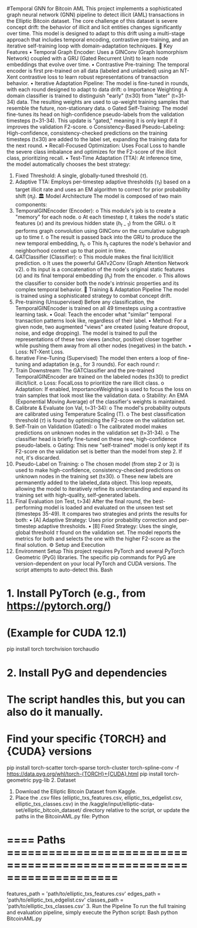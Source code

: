#Temporal GNN for Bitcoin AML
This project implements a sophisticated graph neural network (GNN) pipeline to detect illicit (AML) transactions in the Elliptic Bitcoin dataset.
The core challenge of this dataset is severe concept drift: the behavior of illicit and licit entities changes significantly over time. This model is designed to adapt to this drift using a multi-stage approach that includes temporal encoding, contrastive pre-training, and an iterative self-training loop with domain-adaptation techniques.
🚀 Key Features
•	Temporal Graph Encoder: Uses a GINConv (Graph Isomorphism Network) coupled with a GRU (Gated Recurrent Unit) to learn node embeddings that evolve over time.
•	Contrastive Pre-training: The temporal encoder is first pre-trained on all data (labeled and unlabeled) using an NT-Xent contrastive loss to learn robust representations of transaction behavior.
•	Iterative Adaptation Pipeline: The model is fine-tuned in rounds, with each round designed to adapt to data drift:
o	Importance Weighting: A domain classifier is trained to distinguish "early" (t≤30) from "later" (t=31-34) data. The resulting weights are used to up-weight training samples that resemble the future, non-stationary data.
o	Gated Self-Training: The model fine-tunes its head on high-confidence pseudo-labels from the validation timesteps (t=31-34). This update is "gated," meaning it is only kept if it improves the validation F2-score.
o	Consistency-Based Pseudo-Labeling: High-confidence, consistency-checked predictions on the training timesteps (t≤30) are added to the label set, expanding the training data for the next round.
•	Recall-Focused Optimization: Uses Focal Loss to handle the severe class imbalance and optimizes for the F2-score of the illicit class, prioritizing recall.
•	Test-Time Adaptation (TTA): At inference time, the model automatically chooses the best strategy:
1.	Fixed Threshold: A single, globally-tuned threshold ($\tau$).
2.	Adaptive TTA: Employs per-timestep adaptive thresholds ($\tau_t$) based on a target illicit rate and uses an EM algorithm to correct for prior probability shift ($\pi_t$).
🏛️ Model Architecture
The model is composed of two main components:
1.	TemporalGINEncoder (Encoder):
o	This module's job is to create a "memory" for each node.
o	At each timestep $t$, it takes the node's static features ($x$) and its previous hidden state ($h_{t-1}$) from the GRU.
o	It performs graph convolution using GINConv on the cumulative subgraph up to time $t$.
o	The result is passed back into the GRU to produce the new temporal embedding, $h_t$.
o	This $h_t$ captures the node's behavior and neighborhood context up to that point in time.
2.	GATClassifier (Classifier):
o	This module makes the final licit/illicit prediction.
o	It uses the powerful GATv2Conv (Graph Attention Network v2).
o	Its input is a concatenation of the node's original static features ($x$) and its final temporal embedding ($h_t$) from the encoder.
o	This allows the classifier to consider both the node's intrinsic properties and its complex temporal behavior.
🔄 Training & Adaptation Pipeline
The model is trained using a sophisticated strategy to combat concept drift.
1. Pre-training (Unsupervised)
Before any classification, the TemporalGINEncoder is trained on all 49 timesteps using a contrastive learning task.
•	Goal: Teach the encoder what "similar" temporal transaction patterns look like, regardless of their label.
•	Method: For a given node, two augmented "views" are created (using feature dropout, noise, and edge dropping). The model is trained to pull the representations of these two views (anchor, positive) closer together while pushing them away from all other nodes (negatives) in the batch.
•	Loss: NT-Xent Loss.
2. Iterative Fine-Tuning (Supervised)
The model then enters a loop of fine-tuning and adaptation (e.g., for 3 rounds).
For each round $r$:
1.	Train Downstream: The GATClassifier and the pre-trained TemporalGINEncoder are trained on the labeled nodes (t≤30) to predict illicit/licit.
o	Loss: FocalLoss to prioritize the rare illicit class.
o	Adaptation: If enabled, ImportanceWeighting is used to focus the loss on train samples that look most like the validation data.
o	Stability: An EMA (Exponential Moving Average) of the classifier's weights is maintained.
2.	Calibrate & Evaluate (on Val, t=31-34):
o	The model's probability outputs are calibrated using Temperature Scaling (T).
o	The best classification threshold ($\tau$) is found by optimizing the F2-score on the validation set.
3.	Self-Train on Validation (Gated):
o	The calibrated model makes predictions on unknown nodes in the validation set (t=31-34).
o	The classifier head is briefly fine-tuned on these new, high-confidence pseudo-labels.
o	Gating: This new "self-trained" model is only kept if its F2-score on the validation set is better than the model from step 2. If not, it's discarded.
4.	Pseudo-Label on Training:
o	The chosen model (from step 2 or 3) is used to make high-confidence, consistency-checked predictions on unknown nodes in the training set (t≤30).
o	These new labels are permanently added to the labeled_data object.
This loop repeats, allowing the model to iteratively refine its understanding and expand its training set with high-quality, self-generated labels.
3. Final Evaluation (on Test, t>34)
After the final round, the best-performing model is loaded and evaluated on the unseen test set (timesteps 35-49). It compares two strategies and prints the results for both:
•	[A] Adaptive Strategy: Uses prior probability correction and per-timestep adaptive thresholds.
•	[B] Fixed Strategy: Uses the single, global threshold $\tau$ found on the validation set.
The model reports the metrics for both and selects the one with the higher F2-score as the final solution.
⚙️ Setup and Execution
1. Environment Setup
This project requires PyTorch and several PyTorch Geometric (PyG) libraries. The specific pip commands for PyG are version-dependent on your local PyTorch and CUDA versions. The script attempts to auto-detect this.
Bash
# 1. Install PyTorch (e.g., from https://pytorch.org/)
# (Example for CUDA 12.1)
pip install torch torchvision torchaudio

# 2. Install PyG and dependencies
# The script handles this, but you can also do it manually.
# Find your specific {TORCH} and {CUDA} versions
pip install torch-scatter torch-sparse torch-cluster torch-spline-conv -f https://data.pyg.org/whl/torch-{TORCH}+{CUDA}.html
pip install torch-geometric pyg-lib
2. Dataset
1.	Download the Elliptic Bitcoin Dataset from Kaggle.
2.	Place the .csv files (elliptic_txs_features.csv, elliptic_txs_edgelist.csv, elliptic_txs_classes.csv) in the /kaggle/input/elliptic-data-set/elliptic_bitcoin_dataset/ directory relative to the script, or update the paths in the BitcoinAML.py file:
Python
# ==== Paths ====================================================================
features_path = 'path/to/elliptic_txs_features.csv'
edges_path    = 'path/to/elliptic_txs_edgelist.csv'
classes_path  = 'path/to/elliptic_txs_classes.csv'
3. Run the Pipeline
To run the full training and evaluation pipeline, simply execute the Python script:
Bash
python BitcoinAML.py

